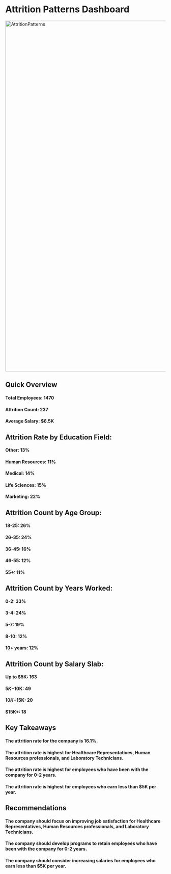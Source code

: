 # Attrition Patterns Dashboard

<img width="1101" alt="AttritionPatterns" src="https://github.com/amoghabn/attrition_patterns_dashboard/assets/112653296/1b2bc042-155a-463c-8283-419b2d822aee">

## Quick Overview 

#### Total Employees: 1470
#### Attrition Count: 237
#### Average Salary: $6.5K

## Attrition Rate by Education Field:
#### Other: 13%
#### Human Resources: 11%
#### Medical: 14%
#### Life Sciences: 15%
#### Marketing: 22%

## Attrition Count by Age Group:
#### 18-25: 26%
#### 26-35: 24%
#### 36-45: 16%
#### 46-55: 12%
#### 55+: 11%

## Attrition Count by Years Worked:
#### 0-2: 33%
#### 3-4: 24%
#### 5-7: 19%
#### 8-10: 12%
#### 10+ years: 12%

## Attrition Count by Salary Slab:
#### Up to $5K: 163
#### $5K-$10K: 49
#### $10K-$15K: 20
#### $15K+: 18

## Key Takeaways

#### The attrition rate for the company is 16.1%.
#### The attrition rate is highest for Healthcare Representatives, Human Resources professionals, and Laboratory Technicians.
#### The attrition rate is highest for employees who have been with the company for 0-2 years.
#### The attrition rate is highest for employees who earn less than $5K per year.

## Recommendations

#### The company should focus on improving job satisfaction for Healthcare Representatives, Human Resources professionals, and Laboratory Technicians.
#### The company should develop programs to retain employees who have been with the company for 0-2 years.
#### The company should consider increasing salaries for employees who earn less than $5K per year.


